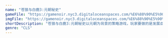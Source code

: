 ```yaml
---
name: "苍狼与白鹿3:元朝秘史"
gameFile: "https://gamenoir.nyc3.digitaloceanspaces.com/%E6%88%90%E5%90%89%E6%80%9D%E6%B1%973/gg3.zip"
imgFile: "https://gamenoir.nyc3.digitaloceanspaces.com/%E6%88%90%E5%90%89%E6%80%9D%E6%B1%973/original.webp"
shortDescription: "苍狼与白鹿3:元朝秘史以元朝为背景的策略游戏，玩家要做的是发展自己的领地然后消灭其他国家一统全国"
genre: "CLS"
---
```

